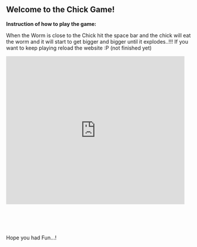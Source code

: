 <h2>Welcome to the Chick Game!</h2> 

<b>Instruction of how to play the game:</b> 

When the Worm is close to the Chick hit the space bar and the chick will eat the worm and it will start to get bigger and bigger until it explodes..!!!
If you want to keep playing reload the website :P (not finished yet)

<iframe src="https://scratch.mit.edu/projects/717347181/embed" allowtransparency="true" width="485" height="402" frameborder="0" scrolling="no" allowfullscreen></iframe>
<br/><br/><br/><br/><br/>

Hope you had Fun...! 
